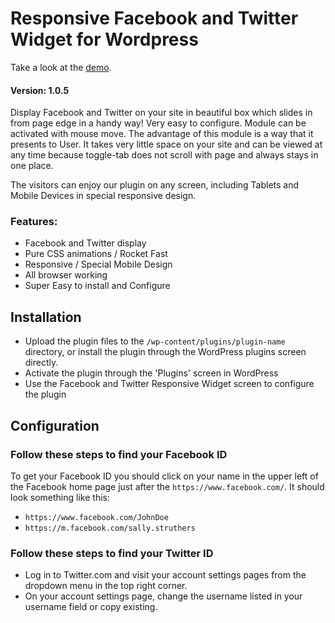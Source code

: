 # Responsive Facebook and Twitter Widget for Wordpress

Take a look at the [demo](https://jsns.eu/products/js-facebook-likebox-slider).
#### Version: 1.0.5

Display Facebook and Twitter on your site in beautiful box which slides in from page edge in a handy way! Very easy to configure. Module can be activated with mouse move. The advantage of this module is a way that it presents to User. It takes very little space on your site and can be viewed at any time because toggle-tab does not scroll with page and always stays in one place.

The visitors can enjoy our plugin on any screen, including Tablets and Mobile Devices in special responsive design.

### Features:
* Facebook and Twitter display
* Pure CSS animations / Rocket Fast
* Responsive / Special Mobile Design
* All browser working
* Super Easy to install and Configure


## Installation 

* Upload the plugin files to the `/wp-content/plugins/plugin-name` directory, or install the plugin through the WordPress plugins screen directly.
* Activate the plugin through the 'Plugins' screen in WordPress
* Use the Facebook and Twitter Responsive Widget screen to configure the plugin


## Configuration

### Follow these steps to find your Facebook ID 
To get your Facebook ID you should click on your name in the upper left of the Facebook home page just after the `https://www.facebook.com/`. It should look something like this:

* `https://www.facebook.com/JohnDoe`
* `https://m.facebook.com/sally.struthers`

### Follow these steps to find your Twitter ID 
* Log in to Twitter.com and visit your account settings pages from the dropdown menu in the top right corner.
* On your account settings page, change the username listed in your username field or copy existing.
